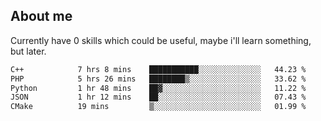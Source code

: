 ## About me
Currently have 0 skills which could be useful, maybe i'll learn something, but later.

<!--START_SECTION:waka-->

```txt
C++            7 hrs 8 mins    ███████████░░░░░░░░░░░░░░   44.23 %
PHP            5 hrs 26 mins   ████████▒░░░░░░░░░░░░░░░░   33.62 %
Python         1 hr 48 mins    ██▓░░░░░░░░░░░░░░░░░░░░░░   11.22 %
JSON           1 hr 12 mins    ██░░░░░░░░░░░░░░░░░░░░░░░   07.43 %
CMake          19 mins         ▒░░░░░░░░░░░░░░░░░░░░░░░░   01.99 %
```

<!--END_SECTION:waka-->
